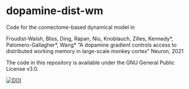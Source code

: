 # dopamine-dist-wm
Code for the connectome-based dynamical model in 

Froudist-Walsh, Bliss, Ding, Rapan, Niu, Knoblauch, Zilles, Kennedy*, Palomero-Gallagher*, Wang*
“A dopamine gradient controls access to distributed working memory in large-scale monkey cortex”
Neuron, 2021


The code in this repository is available under the GNU General Public License v3.0.

<a href="https://doi.org/10.5281/zenodo.5172750"><img src="https://zenodo.org/badge/DOI/10.5281/zenodo.5172750.svg" alt="DOI"></a>
